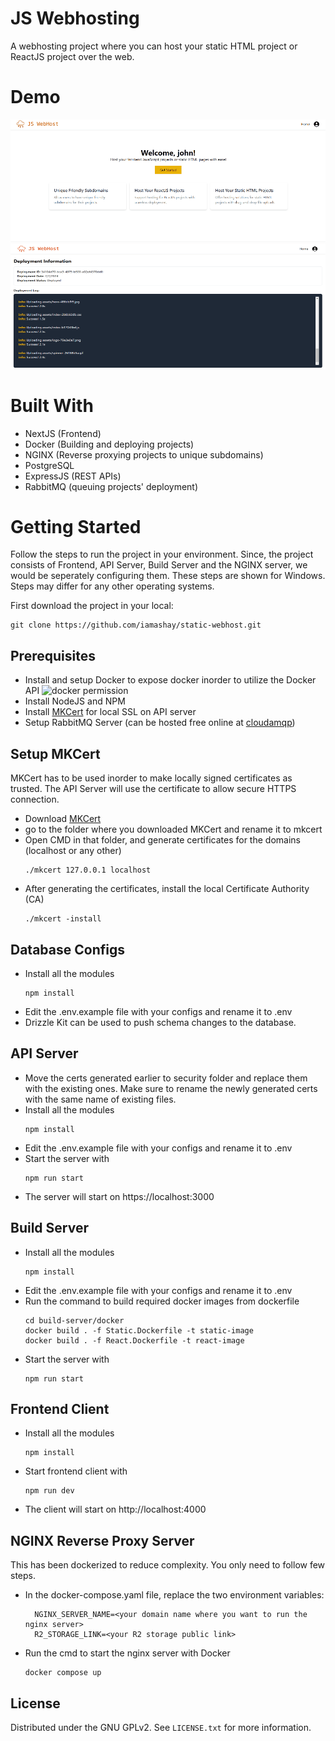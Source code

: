 # JS Webhosting
A webhosting project where you can host your static HTML project or ReactJS project over the web. 

# Demo
![Deployment animated demo}](/demo-assets/deploy-anim.gif)
<img src="/demo-assets/deployment.png" height="200px" width="600px" alt="Deployment page" />

# Built With
* NextJS (Frontend)
* Docker (Building and deploying projects)
* NGINX (Reverse proxying projects to unique subdomains)
* PostgreSQL 
* ExpressJS (REST APIs)
* RabbitMQ (queuing projects' deployment)

<!-- GETTING STARTED -->
# Getting Started
Follow the steps to run the project in your environment. Since, the project consists of Frontend, API Server, Build Server and the NGINX server, we would be seperately configuring them. These steps are shown for Windows. Steps may differ for any other operating systems.

First download the project in your local:
```console
git clone https://github.com/iamashay/static-webhost.git
```

## Prerequisites
* Install and setup Docker to expose docker inorder to utilize the Docker API
  ![docker permission](https://github.com/iamashay/static-webhost/assets/7845033/642148ca-312e-49ea-88e4-784bc60b2930)
* Install NodeJS and NPM
* Install [MKCert](https://github.com/FiloSottile/mkcert) for local SSL on API server
* Setup RabbitMQ Server (can be hosted free online at [cloudamqp](https://www.cloudamqp.com/))

## Setup MKCert
MKCert has to be used inorder to make locally signed certificates as trusted. The API Server will use the certificate to allow secure HTTPS connection. 

* Download [MKCert](https://github.com/FiloSottile/mkcert/releases)
* go to the folder where you downloaded MKCert and rename it to mkcert
* Open CMD in that folder, and generate certificates for the domains (localhost or any other)
  ```console
  ./mkcert 127.0.0.1 localhost
  ```
* After generating the certificates, install the local Certificate Authority (CA)
  ```console
  ./mkcert -install
  ```

## Database Configs
* Install all the modules
  ```npm
  npm install
  ```
* Edit the .env.example file with your configs and rename it to .env
* Drizzle Kit can be used to push schema changes to the database.

## API Server
* Move the certs generated earlier to security folder and replace them with the existing ones. Make sure to rename the newly generated certs with the same name of existing files.
* Install all the modules
  ```npm
  npm install
  ```
* Edit the .env.example file with your configs and rename it to .env
* Start the server with
  ```console
  npm run start
  ```
* The server will start on https://localhost:3000

## Build Server
* Install all the modules
  ```npm
  npm install
  ```
* Edit the .env.example file with your configs and rename it to .env
* Run the command to build required docker images from dockerfile
  ```
  cd build-server/docker
  docker build . -f Static.Dockerfile -t static-image
  docker build . -f React.Dockerfile -t react-image
  ```
* Start the server with
  ```console
  npm run start
  ```
## Frontend Client
* Install all the modules
  ```npm
  npm install
  ```
* Start frontend client with
  ```npm
  npm run dev
  ```
* The client will start on http://localhost:4000

## NGINX Reverse Proxy Server
This has been dockerized to reduce complexity. You only need to follow few steps.
* In the docker-compose.yaml file, replace the two environment variables:
  ```console
    NGINX_SERVER_NAME=<your domain name where you want to run the nginx server>
    R2_STORAGE_LINK=<your R2 storage public link>
  ```
* Run the cmd to start the nginx server with Docker
  ```console
  docker compose up
  ```
## License

Distributed under the GNU GPLv2. See `LICENSE.txt` for more information.
  
